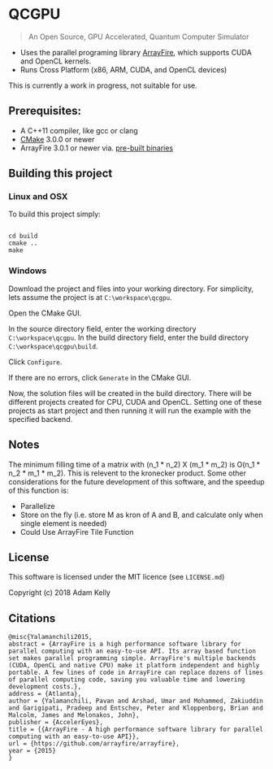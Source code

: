 # QCGPU

> An Open Source, GPU Accelerated, Quantum Computer Simulator

* Uses the parallel programing library [ArrayFire](http://arrayfire.org/docs/index.htm), which supports CUDA and OpenCL kernels.
* Runs Cross Platform (x86, ARM, CUDA, and OpenCL devices)

This is currently a work in progress, not suitable for use.

## Prerequisites:
* A C++11 compiler, like gcc or clang
* [CMake](http://www.cmake.org) 3.0.0 or newer
* ArrayFire 3.0.1 or newer via. [pre-built binaries](http://arrayfire.com/download)

## Building this project

### Linux and OSX
To build this project simply:

```

cd build
cmake ..
make
```

### Windows
Download the project and files into your working directory. For simplicity,
lets assume the project is at `C:\workspace\qcgpu`.

Open the CMake GUI.

In the source directory field, enter the working directory
`C:\workspace\qcgpu`. In the build directory field, enter the build
directory `C:\workspace\qcgpu\build`.

Click `Configure`.

If there are no errors, click `Generate` in the CMake GUI.

Now, the solution files will be created in the build directory. There will be
different projects created for CPU, CUDA and OpenCL. Setting one of these
projects as start project and then running it will run the example with the
specified backend.

## Notes

The minimum filling time of a matrix with (n_1 * n_2) X (m_1 * m_2) is O(n_1 * n_2 * m_1 * m_2). 
This is relevent to the kronecker product.
Some other considerations for the future development of this software, and the speedup of this function is:

* Parallelize
* Store on the fly (i.e. store M as kron of A and B, and calculate only when single element is needed)
* Could Use ArrayFire Tile Function

## License

This software is licensed under the MIT licence (see `LICENSE.md`)

Copyright (c) 2018 Adam Kelly

## Citations

```
@misc{Yalamanchili2015,
abstract = {ArrayFire is a high performance software library for parallel computing with an easy-to-use API. Its array based function set makes parallel programming simple. ArrayFire's multiple backends (CUDA, OpenCL and native CPU) make it platform independent and highly portable. A few lines of code in ArrayFire can replace dozens of lines of parallel computing code, saving you valuable time and lowering development costs.},
address = {Atlanta},
author = {Yalamanchili, Pavan and Arshad, Umar and Mohammed, Zakiuddin and Garigipati, Pradeep and Entschev, Peter and Kloppenborg, Brian and Malcolm, James and Melonakos, John},
publisher = {AccelerEyes},
title = {{ArrayFire - A high performance software library for parallel computing with an easy-to-use API}},
url = {https://github.com/arrayfire/arrayfire},
year = {2015}
}
```


